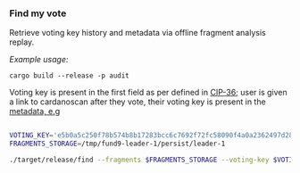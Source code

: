 ### Find my vote

Retrieve voting key history and metadata via offline fragment analysis replay.    

*Example usage:*

```
cargo build --release -p audit
```  

Voting key is present in the first field as per defined in [CIP-36](https://cips.cardano.org/cips/cip36/); user is given a link to cardanoscan after they vote, their voting key is present in the [metadata, e.g](https://cardanoscan.io/transaction/9f3706e8b26bc0c88ef74e0b020bf148dc90301e3a1e3c465db1f4d206729b7b?tab=metadata)


```bash

VOTING_KEY='e5b0a5c250f78b574b8b17283bcc6c7692f72fc58090f4a0a2362497d28d1a85'
FRAGMENTS_STORAGE=/tmp/fund9-leader-1/persist/leader-1

./target/release/find --fragments $FRAGMENTS_STORAGE --voting-key $VOTING_KEY

```

